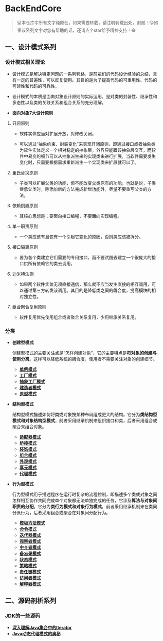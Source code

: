 # BackEndCore

> 💻本仓库中所有文字纯原创，如果需要转载，请注明转载出处，谢谢！😘如果该系列文字对您有帮助的话，还请点个star给予精神支持！😁
>

## 一、设计模式系列

### 设计模式相关理论

- 设计模式是解决特定问题的一系列套路，是前辈们的代码设计经验的总结，具有一定的普遍性，可以反复使用。其目的是为了提高代码的可重用性、代码的可读性和代码的可靠性。

- 设计模式的本质是面向对象设计原则的实际运用，是对类的封装性、继承性和多态性以及类的关联关系和组合关系的充分理解。

- **面向对象7大设计原则**
1. 开闭原则
  
  	- 软件实体应当对扩展开放，对修改关闭。

  	- 可以通过“抽象约束、封装变化”来实现开闭原则，即通过接口或者抽象类为软件实体定义一个相对稳定的抽象层，外界只能跟该抽象层交互，而软件中易变的细节可以从抽象派生来的实现类来进行扩展，当软件需要发生变化时，只需要根据需求重新派生一个实现类来扩展就可以了。
  2. 里氏替换原则
    
     - 子类可以扩展父类的功能，但不能改变父类原有的功能。也就是说，子类继承父类时，除添加新的方法完成新增功能外，尽量不要重写父类的方法。
  3. 依赖倒置原则
  
     - 其核心思想是：要面向接口编程，不要面向实现编程。
  4. 单一职责原则
     - 一个类应该有且仅有一个引起它变化的原因，否则类应该被拆分。
  5. 接口隔离原则
     - 要为各个类建立它们需要的专用接口，而不要试图去建立一个很庞大的接口供所有依赖它的类去调用。
  6. 迪米特法则
     - 如果两个软件实体无须直接通信，那么就不应当发生直接的相互调用，可以通过第三方转发该调用。其目的是降低类之间的耦合度，提高模块的相对独立性。
  7. 组合聚合复用原则
     - 软件复用优先使用组合或者聚合关系复用，少用继承关系复用。

### 分类

- **创建型模式**

  创建型模式的主要关注点是“怎样创建对象”，它的主要特点是**将对象的创建与使用分离**。这样可以降低系统的耦合度，使用者不需要关注对象的创建细节。

  - **[单例模式](DesignPatterns/1-singleton.md)**
  - **[工厂模式](DesignPatterns/2-factory.md)**
  - **[抽象工厂模式](DesignPatterns/2-factory.md)**
  - **[建造者模式](DesignPatterns/3-builder.md)**
  - **[原型模式](DesignPatterns/4-prototype.md)**

- **结构型模式**
  
  结构型模式描述如何将类或对象按某种布局组成更大的结构。它分为**类结构型模式和对象结构型模式**，前者采用继承机制来组织接口和类，后者釆用组合或聚合来组合对象。
  
  - **[适配器模式](DesignPatterns/5-adapter.md)**
  - **[桥接模式](DesignPatterns/7-bridging.md)**
  - **[装饰模式](DesignPatterns/9-decorator.md)**
  - **[组合模式](DesignPatterns/8-composite.md)**
  - **[外观模式](DesignPatterns/10-facade.md)**
  - **[享元模式](DesignPatterns/11-flyweight.md)**
  - **[代理模式](DesignPatterns/6-proxy.md)**
  
- **行为型模式**
  
  行为型模式用于描述程序在运行时复杂的流程控制，即描述多个类或对象之间怎样相互协作共同完成单个对象都无法单独完成的任务，它涉及**算法与对象间职责的分配**。它分为**类行为模式和对象行为模式**，前者采用继承机制来在类间分派行为，后者采用组合或聚合在对象间分配行为。
  
  - **[模板方法模式](DesignPatterns/18-template-method.md)**
  - **[命令模式](DesignPatterns/15-command.md)**
  - **[迭代器模式](DesignPatterns/13-iterator.md )**
  - **[观察者模式](DesignPatterns/20-observer.md)**
  - **[中介者模式](DesignPatterns/14-broker.md)**
  - **[备忘录模式](DesignPatterns/21-memento.md)**
  - **[状态模式](DesignPatterns/19-state.md)**
  - **[策略模式](DesignPatterns/17-strategy.md)**
  - **[责任链模式](DesignPatterns/12-chain-of-responsibility.md)**
  - **[访问者模式](DesignPatterns/22-visitor.md)**
  - **[解释器模式](DesignPatterns/16-interpreter.md)**
  
## 二、源码剖析系列

### JDK的一些源码

- **[深入理解Java集合中的Iterator](SourceCodeAnalyse/deep-analysis-of-java-iterator/深入理解Java集合中的Iterator.md)**
- **[Java动态代理模式的奥秘](SourceCodeAnalyse/deep-analysis-of-jdk-dynamic-proxy/Java动态代理模式的奥秘.md)**
